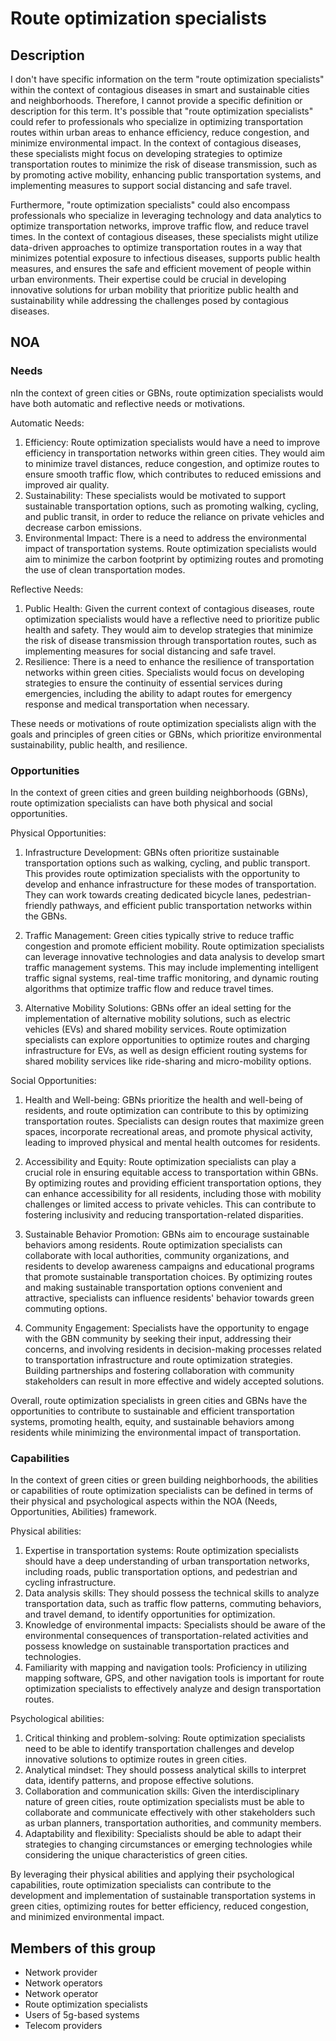 # Route optimization specialists

## Description

I don't have specific information on the term "route optimization specialists" within the context of contagious diseases in smart and sustainable cities and neighborhoods. Therefore, I cannot provide a specific definition or description for this term. It's possible that "route optimization specialists" could refer to professionals who specialize in optimizing transportation routes within urban areas to enhance efficiency, reduce congestion, and minimize environmental impact. In the context of contagious diseases, these specialists might focus on developing strategies to optimize transportation routes to minimize the risk of disease transmission, such as by promoting active mobility, enhancing public transportation systems, and implementing measures to support social distancing and safe travel.

Furthermore, "route optimization specialists" could also encompass professionals who specialize in leveraging technology and data analytics to optimize transportation networks, improve traffic flow, and reduce travel times. In the context of contagious diseases, these specialists might utilize data-driven approaches to optimize transportation routes in a way that minimizes potential exposure to infectious diseases, supports public health measures, and ensures the safe and efficient movement of people within urban environments. Their expertise could be crucial in developing innovative solutions for urban mobility that prioritize public health and sustainability while addressing the challenges posed by contagious diseases.

## NOA

### Needs

nIn the context of green cities or GBNs, route optimization specialists would have both automatic and reflective needs or motivations. 

Automatic Needs:
1. Efficiency: Route optimization specialists would have a need to improve efficiency in transportation networks within green cities. They would aim to minimize travel distances, reduce congestion, and optimize routes to ensure smooth traffic flow, which contributes to reduced emissions and improved air quality.
2. Sustainability: These specialists would be motivated to support sustainable transportation options, such as promoting walking, cycling, and public transit, in order to reduce the reliance on private vehicles and decrease carbon emissions.
3. Environmental Impact: There is a need to address the environmental impact of transportation systems. Route optimization specialists would aim to minimize the carbon footprint by optimizing routes and promoting the use of clean transportation modes.

Reflective Needs:
1. Public Health: Given the current context of contagious diseases, route optimization specialists would have a reflective need to prioritize public health and safety. They would aim to develop strategies that minimize the risk of disease transmission through transportation routes, such as implementing measures for social distancing and safe travel.
2. Resilience: There is a need to enhance the resilience of transportation networks within green cities. Specialists would focus on developing strategies to ensure the continuity of essential services during emergencies, including the ability to adapt routes for emergency response and medical transportation when necessary.

These needs or motivations of route optimization specialists align with the goals and principles of green cities or GBNs, which prioritize environmental sustainability, public health, and resilience.

### Opportunities

In the context of green cities and green building neighborhoods (GBNs), route optimization specialists can have both physical and social opportunities.

Physical Opportunities:

1. Infrastructure Development: GBNs often prioritize sustainable transportation options such as walking, cycling, and public transport. This provides route optimization specialists with the opportunity to develop and enhance infrastructure for these modes of transportation. They can work towards creating dedicated bicycle lanes, pedestrian-friendly pathways, and efficient public transportation networks within the GBNs.

2. Traffic Management: Green cities typically strive to reduce traffic congestion and promote efficient mobility. Route optimization specialists can leverage innovative technologies and data analysis to develop smart traffic management systems. This may include implementing intelligent traffic signal systems, real-time traffic monitoring, and dynamic routing algorithms that optimize traffic flow and reduce travel times.

3. Alternative Mobility Solutions: GBNs offer an ideal setting for the implementation of alternative mobility solutions, such as electric vehicles (EVs) and shared mobility services. Route optimization specialists can explore opportunities to optimize routes and charging infrastructure for EVs, as well as design efficient routing systems for shared mobility services like ride-sharing and micro-mobility options.

Social Opportunities:

1. Health and Well-being: GBNs prioritize the health and well-being of residents, and route optimization can contribute to this by optimizing transportation routes. Specialists can design routes that maximize green spaces, incorporate recreational areas, and promote physical activity, leading to improved physical and mental health outcomes for residents.

2. Accessibility and Equity: Route optimization specialists can play a crucial role in ensuring equitable access to transportation within GBNs. By optimizing routes and providing efficient transportation options, they can enhance accessibility for all residents, including those with mobility challenges or limited access to private vehicles. This can contribute to fostering inclusivity and reducing transportation-related disparities.

3. Sustainable Behavior Promotion: GBNs aim to encourage sustainable behaviors among residents. Route optimization specialists can collaborate with local authorities, community organizations, and residents to develop awareness campaigns and educational programs that promote sustainable transportation choices. By optimizing routes and making sustainable transportation options convenient and attractive, specialists can influence residents' behavior towards green commuting options.

4. Community Engagement: Specialists have the opportunity to engage with the GBN community by seeking their input, addressing their concerns, and involving residents in decision-making processes related to transportation infrastructure and route optimization strategies. Building partnerships and fostering collaboration with community stakeholders can result in more effective and widely accepted solutions.

Overall, route optimization specialists in green cities and GBNs have the opportunities to contribute to sustainable and efficient transportation systems, promoting health, equity, and sustainable behaviors among residents while minimizing the environmental impact of transportation.

### Capabilities

In the context of green cities or green building neighborhoods, the abilities or capabilities of route optimization specialists can be defined in terms of their physical and psychological aspects within the NOA (Needs, Opportunities, Abilities) framework. 

Physical abilities:
1. Expertise in transportation systems: Route optimization specialists should have a deep understanding of urban transportation networks, including roads, public transportation options, and pedestrian and cycling infrastructure.
2. Data analysis skills: They should possess the technical skills to analyze transportation data, such as traffic flow patterns, commuting behaviors, and travel demand, to identify opportunities for optimization.
3. Knowledge of environmental impacts: Specialists should be aware of the environmental consequences of transportation-related activities and possess knowledge on sustainable transportation practices and technologies.
4. Familiarity with mapping and navigation tools: Proficiency in utilizing mapping software, GPS, and other navigation tools is important for route optimization specialists to effectively analyze and design transportation routes.

Psychological abilities:
1. Critical thinking and problem-solving: Route optimization specialists need to be able to identify transportation challenges and develop innovative solutions to optimize routes in green cities.
2. Analytical mindset: They should possess analytical skills to interpret data, identify patterns, and propose effective solutions.
3. Collaboration and communication skills: Given the interdisciplinary nature of green cities, route optimization specialists must be able to collaborate and communicate effectively with other stakeholders such as urban planners, transportation authorities, and community members.
4. Adaptability and flexibility: Specialists should be able to adapt their strategies to changing circumstances or emerging technologies while considering the unique characteristics of green cities.

By leveraging their physical abilities and applying their psychological capabilities, route optimization specialists can contribute to the development and implementation of sustainable transportation systems in green cities, optimizing routes for better efficiency, reduced congestion, and minimized environmental impact.

## Members of this group

* Network provider
* Network operators
* Network operator
* Route optimization specialists
* Users of 5g-based systems
* Telecom providers